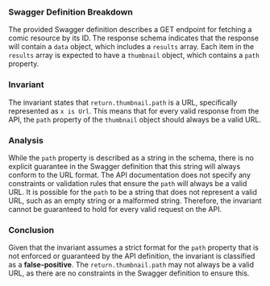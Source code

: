 ### Swagger Definition Breakdown
The provided Swagger definition describes a GET endpoint for fetching a comic resource by its ID. The response schema indicates that the response will contain a `data` object, which includes a `results` array. Each item in the `results` array is expected to have a `thumbnail` object, which contains a `path` property.

### Invariant
The invariant states that `return.thumbnail.path` is a URL, specifically represented as `x is Url`. This means that for every valid response from the API, the `path` property of the `thumbnail` object should always be a valid URL.

### Analysis
While the `path` property is described as a string in the schema, there is no explicit guarantee in the Swagger definition that this string will always conform to the URL format. The API documentation does not specify any constraints or validation rules that ensure the `path` will always be a valid URL. It is possible for the `path` to be a string that does not represent a valid URL, such as an empty string or a malformed string. Therefore, the invariant cannot be guaranteed to hold for every valid request on the API.

### Conclusion
Given that the invariant assumes a strict format for the `path` property that is not enforced or guaranteed by the API definition, the invariant is classified as a **false-positive**. The `return.thumbnail.path` may not always be a valid URL, as there are no constraints in the Swagger definition to ensure this.
